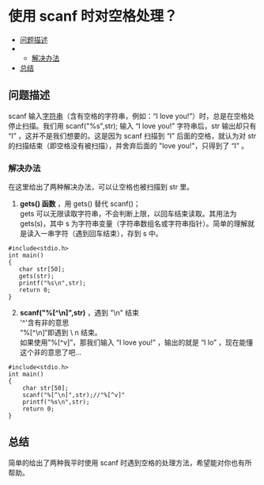 # 使用 scanf 时对空格处理？

*   [问题描述](#_2)
*   *   [解决办法](#_5)
*   [总结](#_34)

问题描述
----

scanf 输入[字符串](https://so.csdn.net/so/search?q=%E5%AD%97%E7%AC%A6%E4%B8%B2&spm=1001.2101.3001.7020)（含有空格的字符串，例如：“I love you!”）时，总是在空格处停止扫描。我们用 scanf("%s",str); 输入 “I love you!” 字符串后，str 输出却只有 “I” ，这并不是我们想要的。这是因为 scanf 扫描到 “I” 后面的空格，就认为对 str 的扫描结束（即空格没有被扫描），并舍弃后面的 "love you!"，只得到了 “I” 。

### 解决办法

在这里给出了两种解决办法，可以让空格也被扫描到 str 里。

1.  **gets() 函数** ，用 gets() 替代 scanf()；  
    gets 可以无限读取字符串，不会判断上限，以回车结束读取。其用法为 gets(s)，其中 s 为字符串变量（字符串数组名或字符串指针）。简单的理解就是读入一串字符（遇到回车结束），存到 s 中。

```
#include<stdio.h>
int main()
{
   char str[50];
   gets(str);
   printf("%s\n",str);
   return 0;
}
```

2.  **scanf("%[^\n]",str)** ，遇到 "\n" 结束  
    '^'含有非的意思  
    “%[^\n]“即遇到 \ n 结束。  
    如果使用”%[^v]”，那我们输入 “I love you!” ，输出的就是 “I lo” ，现在能懂这个非的意思了吧…

```
#include<stdio.h>
int main()
{
	char str[50];
	scanf("%[^\n]",str);//"%[^v]"
	printf("%s\n",str);
	return 0;
}
```

总结
--

简单的给出了两种我平时使用 scanf 时遇到空格的处理方法，希望能对你也有所帮助。